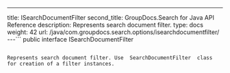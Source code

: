 ---
title: ISearchDocumentFilter
second_title: GroupDocs.Search for Java API Reference
description: Represents search document filter.
type: docs
weight: 42
url: /java/com.groupdocs.search.options/isearchdocumentfilter/
---```
public interface ISearchDocumentFilter
```

Represents search document filter. Use  SearchDocumentFilter  class for creation of a filter instances.
